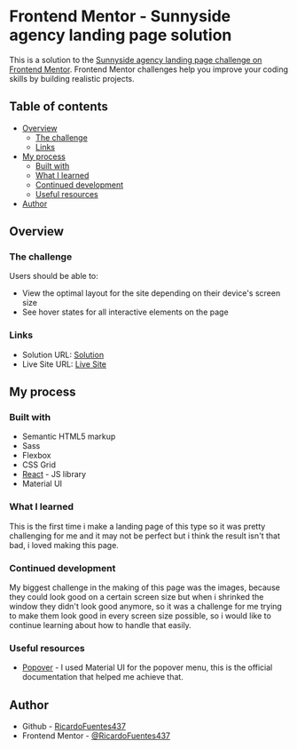 # Frontend Mentor - Sunnyside agency landing page solution

This is a solution to the [Sunnyside agency landing page challenge on Frontend Mentor](https://www.frontendmentor.io/challenges/sunnyside-agency-landing-page-7yVs3B6ef). Frontend Mentor challenges help you improve your coding skills by building realistic projects.

## Table of contents

- [Overview](#overview)
  - [The challenge](#the-challenge)
  - [Links](#links)
- [My process](#my-process)
  - [Built with](#built-with)
  - [What I learned](#what-i-learned)
  - [Continued development](#continued-development)
  - [Useful resources](#useful-resources)
- [Author](#author)

## Overview

### The challenge

Users should be able to:

- View the optimal layout for the site depending on their device's screen size
- See hover states for all interactive elements on the page

### Links

- Solution URL: [Solution](https://github.com/RicardoFuentes437/sunnyside-page)
- Live Site URL: [Live Site](https://ricardofuentes437.github.io/sunnyside-page/)

## My process

### Built with

- Semantic HTML5 markup
- Sass
- Flexbox
- CSS Grid
- [React](https://reactjs.org/) - JS library
- Material UI

### What I learned

This is the first time i make a landing page of this type so it was pretty challenging for me and it may not be perfect but i think the result isn't that bad, i loved making this page.

### Continued development

My biggest challenge in the making of this page was the images, because they could look good on a certain screen size but when i shrinked the window they didn't look good anymore, so it was a challenge for me trying to make them look good in every screen size possible, so i would like to continue learning about how to handle that easily.

### Useful resources

- [Popover](https://mui.com/material-ui/react-popover/) - I used Material UI for the popover menu, this is the official documentation that helped me achieve that.

## Author

- Github - [RicardoFuentes437](https://github.com/RicardoFuentes437)
- Frontend Mentor - [@RicardoFuentes437](https://www.frontendmentor.io/profile/RicardoFuentes437)

